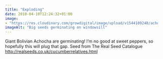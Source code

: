 ```yaml
---
title: "Exploding"
date: 2018-04-10T12:24:32+01:00
image: 
- "https://res.cloudinary.com/growdigital/image/upload/v1544109248/achocha-seeds-germinate-40637827794.jpg"
imageAlt: "Big seeds germinating on windowsill"
---
```


Giant Bolivian Achocha are germinating! I’m no good at sweet peppers, so hopefully this will plug that gap. Seed from The Real Seed Catalogue http://realseeds.co.uk/cucumberrelatives.html
